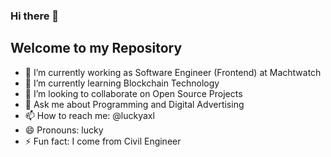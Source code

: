 ### Hi there 👋
## Welcome to my Repository

- 🔭 I’m currently working as Software Engineer (Frontend) at Machtwatch
- 🌱 I’m currently learning Blockchain Technology
- 👯 I’m looking to collaborate on Open Source Projects
- 💬 Ask me about Programming and Digital Advertising
- 📫 How to reach me: @luckyaxl
- 😄 Pronouns: lucky
- ⚡ Fun fact: I come from Civil Engineer
